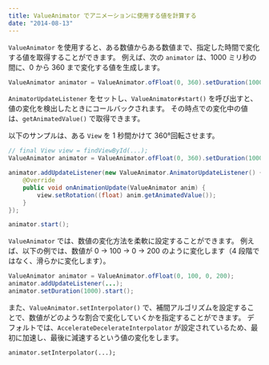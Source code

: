 ```yaml
---
title: ValueAnimator でアニメーションに使用する値を計算する
date: "2014-08-13"
---
```


`ValueAnimator` を使用すると、ある数値からある数値まで、指定した時間で変化する値を取得することができます。
例えば、次の `animator` は、1000 ミリ秒の間に、0 から 360 まで変化する値を生成します。

~~~ java
ValueAnimator animator = ValueAnimator.ofFloat(0, 360).setDuration(1000);
~~~

`AnimatorUpdateListener` をセットし、`ValueAnimator#start()` を呼び出すと、値の変化を検出したときにコールバックされます。
その時点での変化中の値は、`getAnimatedValue()` で取得できます。

以下のサンプルは、ある `View` を 1 秒間かけて 360°回転させます。

~~~ java
// final View view = findViewById(...);
ValueAnimator animator = ValueAnimator.ofFloat(0, 360).setDuration(1000);

animator.addUpdateListener(new ValueAnimator.AnimatorUpdateListener() {
    @Override
    public void onAnimationUpdate(ValueAnimator anim) {
        view.setRotation((float) anim.getAnimatedValue());
    }
});

animator.start();
~~~

`ValueAnimator` では、数値の変化方法を柔軟に設定することができます。
例えば、以下の例では、数値が 0 → 100 → 0 → 200 のように変化します（4 段階ではなく、滑らかに変化します）。

~~~ java
ValueAnimator animator = ValueAnimator.ofFloat(0, 100, 0, 200);
animator.addUpdateListener(...);
animator.setDuration(1000).start();
~~~

また、`ValueAnimator.setInterpolator()` で、補間アルゴリズムを設定することで、数値がどのような割合で変化していくかを指定することができます。
デフォルトでは、`AccelerateDecelerateInterpolator` が設定されているため、最初に加速し、最後に減速するという値の変化をします。

~~~
animator.setInterpolator(...);
~~~

